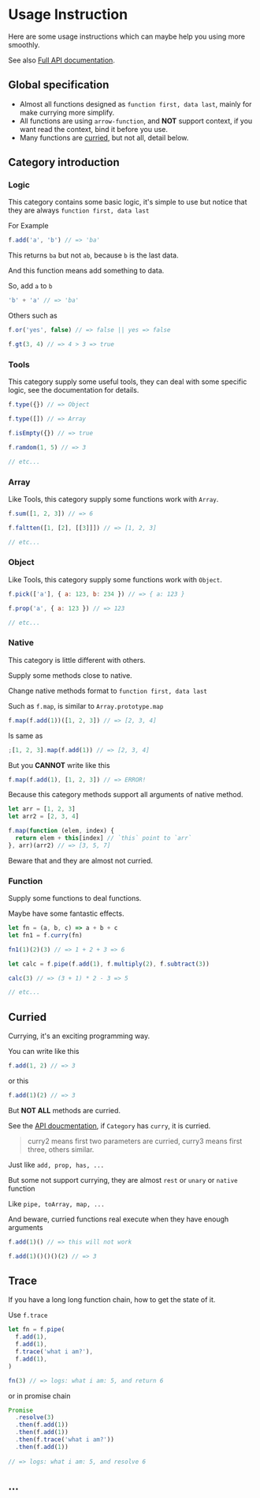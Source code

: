# Usage Instruction

Here are some usage instructions which can maybe help you using more smoothly.

See also [Full API documentation](./README.md).

## Global specification

- Almost all functions designed as `function first, data last`, mainly for make currying more simplify.  
- All functions are using `arrow-function`, and **NOT** support context, if you want read the context, bind it before you use.
- Many functions are [curried](#curried), but not all, detail below.

## Category introduction

### Logic

This category contains some basic logic, it's simple to use but notice that they are always `function first, data last`

For Example  

```js
f.add('a', 'b') // => 'ba'
```

This returns `ba` but not `ab`, 
because `b` is the last data.

And this function means add something to data.

So, add `a` to `b`

```js
'b' + 'a' // => 'ba'
```

Others such as

```js
f.or('yes', false) // => false || yes => false

f.gt(3, 4) // => 4 > 3 => true
```

### Tools

This category supply some useful tools, 
they can deal with some specific logic,
see the documentation for details.

```js
f.type({}) // => Object

f.type([]) // => Array

f.isEmpty({}) // => true

f.ramdom(1, 5) // => 3

// etc...
```

### Array

Like Tools, this category supply some functions work with `Array`.

```js
f.sum([1, 2, 3]) // => 6

f.faltten([1, [2], [[3]]]) // => [1, 2, 3]

// etc...
```

### Object

Like Tools, this category supply some functions work with `Object`.

```js
f.pick(['a'], { a: 123, b: 234 }) // => { a: 123 }

f.prop('a', { a: 123 }) // => 123

// etc...
```

### Native

This category is little different with others.

Supply some methods close to native.

Change native methods format to `function first, data last`

Such as `f.map`, is similar to `Array.prototype.map`

```js
f.map(f.add(1))([1, 2, 3]) // => [2, 3, 4]
```

Is same as

```js
;[1, 2, 3].map(f.add(1)) // => [2, 3, 4]
```

But you **CANNOT** write like this

```js
f.map(f.add(1), [1, 2, 3]) // => ERROR!
```

Because this category methods support all arguments of native method.

```js
let arr = [1, 2, 3]
let arr2 = [2, 3, 4]

f.map(function (elem, index) {
  return elem + this[index] // `this` point to `arr`
}, arr)(arr2) // => [3, 5, 7]
```

Beware that and they are almost not curried.

### Function

Supply some functions to deal functions.

Maybe have some fantastic effects.

```js
let fn = (a, b, c) => a + b + c
let fn1 = f.curry(fn)

fn1(1)(2)(3) // => 1 + 2 + 3 => 6

let calc = f.pipe(f.add(1), f.multiply(2), f.subtract(3))

calc(3) // => (3 + 1) * 2 - 3 => 5

// etc...
```

## Curried

Currying, it's an exciting programming way. 

You can write like this

```js
f.add(1, 2) // => 3
```

or this 

```js
f.add(1)(2) // => 3
```

But **NOT ALL** methods are curried.

See the [API doucmentation](./README.md), if `Category` has `curry`, it is curried.

> curry2 means first two parameters are curried, curry3 means first three, others similar.

Just like `add, prop, has, ...`

But some not support currying, they are almost `rest` or `unary` or `native` function

Like `pipe, toArray, map, ...`

And beware, curried functions real execute when they have enough arguments

```js
f.add(1)() // => this will not work

f.add(1)()()()(2) // => 3
```

## Trace

If you have a long long function chain, 
how to get the state of it.

Use `f.trace`

```js
let fn = f.pipe(
  f.add(1), 
  f.add(1), 
  f.trace('what i am?'),
  f.add(1),
)

fn(3) // => logs: what i am: 5, and return 6
```

or in promise chain

```js
Promise
  .resolve(3)
  .then(f.add(1))
  .then(f.add(1))
  .then(f.trace('what i am?'))
  .then(f.add(1))
  
// => logs: what i am: 5, and resolve 6
```

## ...